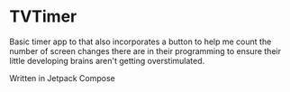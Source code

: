 # TVTimer
Basic timer app to that also incorporates a button to help me count the number of screen changes there are in their programming to ensure their little developing brains aren't getting overstimulated.

Written in Jetpack Compose

